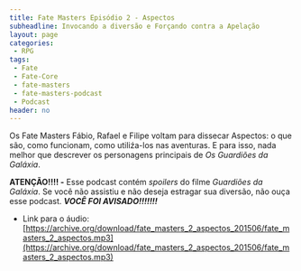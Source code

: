 ```yaml
---
title: Fate Masters Episódio 2 - Aspectos
subheadline: Invocando a diversão e Forçando contra a Apelação
layout: page
categories:
 - RPG
tags:
 - Fate
 - Fate-Core
 - fate-masters
 - fate-masters-podcast
 - Podcast
header: no
---
```


Os Fate Masters Fábio, Rafael e Filipe voltam para dissecar Aspectos: o que são, como funcionam, como utiliźa-los nas aventuras. E para isso, nada melhor que descrever os personagens principais de _Os Guardiões da Galáxia_.

**ATENÇÃO!!!! -** Esse podcast contém _spoilers_ do filme _Guardiões da Galáxia_. Se você não assistiu e não deseja estragar sua diversão, não ouça esse podcast. **_VOCÊ FOI AVISADO!!!!!!!_**

- Link para o áudio:  [https://archive.org/download/fate_masters_2_aspectos_201506/fate_masters_2_aspectos.mp3](https://archive.org/download/fate_masters_2_aspectos_201506/fate_masters_2_aspectos.mp3)
